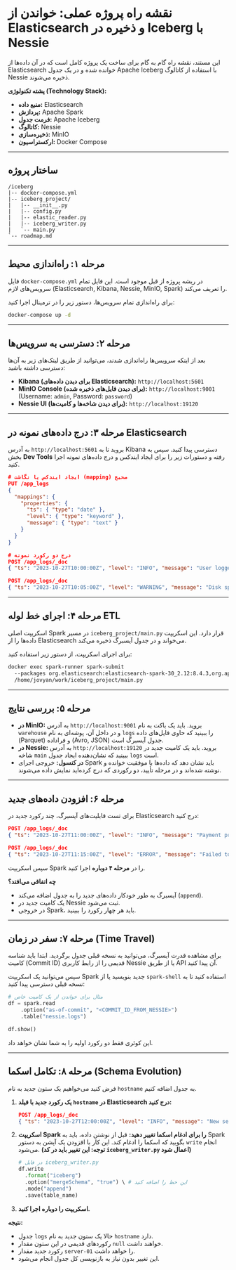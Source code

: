 # نقشه راه پروژه عملی: خواندن از Elasticsearch و ذخیره در Iceberg با Nessie

این مستند، نقشه راه گام به گام برای ساخت یک پروژه کامل است که در آن داده‌ها از Elasticsearch خوانده شده و در یک جدول Apache Iceberg با استفاده از کاتالوگ Nessie ذخیره می‌شوند.

**پشته تکنولوژی (Technology Stack):**

*   **منبع داده:** Elasticsearch
*   **پردازش:** Apache Spark
*   **فرمت جدول:** Apache Iceberg
*   **کاتالوگ:** Nessie
*   **ذخیره‌سازی:** MinIO
*   **ارکستراسیون:** Docker Compose

---

## ساختار پروژه

```
/iceberg
|-- docker-compose.yml
|-- iceberg_project/
|   |-- __init__.py
|   |-- config.py
|   |-- elastic_reader.py
|   |-- iceberg_writer.py
|   `-- main.py
`-- roadmap.md
```

---

## مرحله ۱: راه‌اندازی محیط

فایل `docker-compose.yml` در ریشه پروژه از قبل موجود است. این فایل تمام سرویس‌های لازم (Elasticsearch, Kibana, Nessie, MinIO, Spark) را تعریف می‌کند.

برای راه‌اندازی تمام سرویس‌ها، دستور زیر را در ترمینال اجرا کنید:

```bash
docker-compose up -d
```

---

## مرحله ۲: دسترسی به سرویس‌ها

بعد از اینکه سرویس‌ها راه‌اندازی شدند، می‌توانید از طریق لینک‌های زیر به آن‌ها دسترسی داشته باشید:

*   **Kibana (برای دیدن داده‌های Elasticsearch):** `http://localhost:5601`
*   **MinIO Console (برای دیدن فایل‌های ذخیره شده):** `http://localhost:9001` (Username: `admin`, Password: `password`)
*   **Nessie UI (برای دیدن شاخه‌ها و کامیت‌ها):** `http://localhost:19120`

---

## مرحله ۳: درج داده‌های نمونه در Elasticsearch

به آدرس `http://localhost:5601` بروید تا به Kibana دسترسی پیدا کنید. سپس به بخش **Dev Tools** رفته و دستورات زیر را برای ایجاد ایندکس و درج داده‌های نمونه اجرا کنید.

```json
# ایجاد ایندکس با نگاشت (mapping) صحیح
PUT /app_logs
{
  "mappings": {
    "properties": {
      "ts": { "type": "date" },
      "level": { "type": "keyword" },
      "message": { "type": "text" }
    }
  }
}

# درج دو رکورد نمونه
POST /app_logs/_doc
{ "ts": "2023-10-27T10:00:00Z", "level": "INFO", "message": "User logged in" }

POST /app_logs/_doc
{ "ts": "2023-10-27T10:05:00Z", "level": "WARNING", "message": "Disk space is running low" }
```

---

## مرحله ۴: اجرای خط لوله ETL

اسکریپت اصلی Spark در مسیر `iceberg_project/main.py` قرار دارد. این اسکریپت داده‌ها را از Elasticsearch می‌خواند و در جدول آیسبرگ ذخیره می‌کند.

برای اجرای اسکریپت، از دستور زیر استفاده کنید:

```bash
docker exec spark-runner spark-submit 
  --packages org.elasticsearch:elasticsearch-spark-30_2.12:8.4.3,org.apache.iceberg:iceberg-spark-runtime-3.5_2.12:1.4.2,org.projectnessie.nessie-integrations:nessie-spark-extensions-3.5_2.12:0.75.0 
  /home/jovyan/work/iceberg_project/main.py
```

---

## مرحله ۵: بررسی نتایج

*   **در MinIO:** به آدرس `http://localhost:9001` بروید. باید یک باکت به نام `warehouse` و در داخل آن، پوشه‌ای به نام `logs` را ببینید که حاوی فایل‌های داده (Parquet) و فراداده (Avro, JSON) جدول آیسبرگ است.
*   **در Nessie:** به آدرس `http://localhost:19120` بروید. باید یک کامیت جدید در شاخه `main` ببینید که نشان‌دهنده ایجاد جدول `logs` است.
*   **در کنسول:** خروجی اجرای Spark باید نشان دهد که داده‌ها با موفقیت خوانده و نوشته شده‌اند و در مرحله تأیید، دو رکوردی که درج کرده‌اید نمایش داده می‌شوند.

---

## مرحله ۶: افزودن داده‌های جدید

برای تست قابلیت‌های آیسبرگ، چند رکورد جدید در Elasticsearch درج کنید:

```json
POST /app_logs/_doc
{ "ts": "2023-10-27T11:00:00Z", "level": "INFO", "message": "Payment processed" }

POST /app_logs/_doc
{ "ts": "2023-10-27T11:15:00Z", "level": "ERROR", "message": "Failed to connect to database" }
```

سپس اسکریپت Spark را در **مرحله ۴ دوباره** اجرا کنید.

**چه اتفاقی می‌افتد؟**

*   آیسبرگ به طور خودکار داده‌های جدید را به جدول اضافه می‌کند (`append`).
*   یک کامیت جدید در Nessie ثبت می‌شود.
*   در خروجی Spark، باید هر چهار رکورد را ببینید.

---

## مرحله ۷: سفر در زمان (Time Travel)

برای مشاهده قدرت آیسبرگ، می‌توانید به نسخه قبلی جدول برگردید. ابتدا باید شناسه کامیت (Commit ID) قدیمی را از رابط کاربری Nessie یا از طریق API آن پیدا کنید.

سپس می‌توانید یک اسکریپت Spark جدید بنویسید یا از `spark-shell` استفاده کنید تا به نسخه قبلی دسترسی پیدا کنید:

```python
# مثال برای خواندن از یک کامیت خاص
df = spark.read 
    .option("as-of-commit", "<COMMIT_ID_FROM_NESSIE>") 
    .table("nessie.logs")

df.show()
```

این کوئری فقط دو رکورد اولیه را به شما نشان خواهد داد.

---

## مرحله ۸: تکامل اسکما (Schema Evolution)

فرض کنید می‌خواهیم یک ستون جدید به نام `hostname` به جدول اضافه کنیم.

1.  **یک رکورد جدید با فیلد `hostname` در Elasticsearch درج کنید:**
    ```json
    POST /app_logs/_doc
    { "ts": "2023-10-27T12:00:00Z", "level": "INFO", "message": "New server online", "hostname": "server-01" }
    ```

2.  **اسکریپت Spark را برای ادغام اسکما تغییر دهید:**
    قبل از نوشتن داده، باید به Spark بگویید که اسکما را ادغام کند. این کار با افزودن یک آپشن به دستور `write` انجام می‌شود. **(توجه: این تغییر باید در کد `iceberg_writer.py` اعمال شود)**
    ```python
    # در فایل iceberg_writer.py
    df.write 
      .format("iceberg") 
      .option("mergeSchema", "true") \ # این خط را اضافه کنید
      .mode("append") 
      .save(table_name)
    ```

3.  **اسکریپت را دوباره اجرا کنید.**

**نتیجه:**

*   جدول `logs` حالا یک ستون جدید به نام `hostname` دارد.
*   رکوردهای قدیمی در این ستون مقدار `null` خواهند داشت.
*   رکورد جدید مقدار `server-01` را خواهد داشت.
*   این تغییر بدون نیاز به بازنویسی کل جدول انجام می‌شود.
